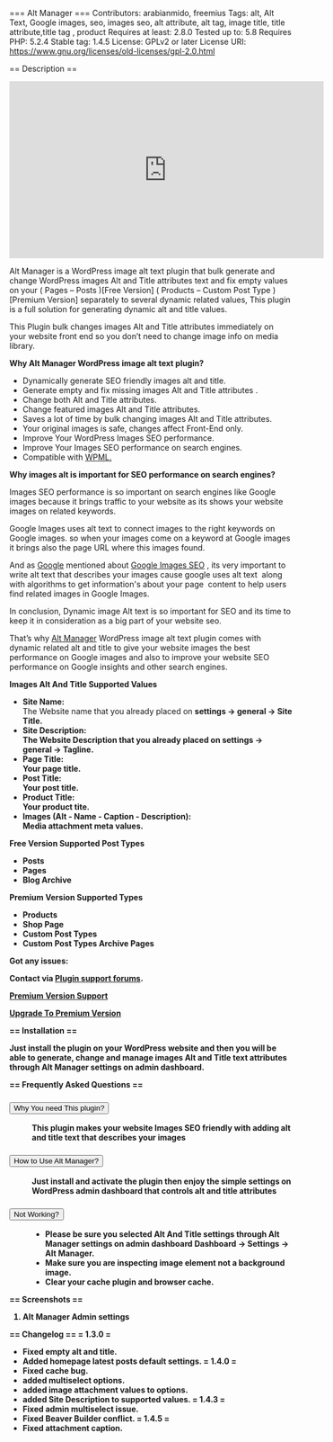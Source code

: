 === Alt Manager ===
Contributors: arabianmido, freemius
Tags: alt, Alt Text, Google images, seo, images seo, alt attribute, alt tag, image title, title attribute,title tag , product
Requires at least: 2.8.0
Tested up to: 5.8
Requires PHP: 5.2.4
Stable tag: 1.4.5
License: GPLv2 or later
License URI: https://www.gnu.org/licenses/old-licenses/gpl-2.0.html



== Description ==
<iframe width="560" height="315" src="https://www.youtube.com/embed/FyR9kdrL-ck" frameborder="0" allow="accelerometer; autoplay; encrypted-media; gyroscope; picture-in-picture" allowfullscreen></iframe>

<p>Alt Manager is a WordPress image alt text plugin that bulk generate and change WordPress images Alt and Title attributes text and fix empty values on your ( Pages – Posts )[Free Version] ( Products – Custom Post Type )[Premium Version] separately to several dynamic related values, This plugin is a full solution for generating dynamic alt and title values.</p>

<p>This Plugin bulk changes images Alt and Title attributes immediately on your website front end so you don’t need to change image info on media library.</p>

<p><strong>Why Alt Manager WordPress image alt text plugin?</strong></p>
<ul>
<li>Dynamically generate SEO friendly images alt and title.</li>
<li>Generate empty and fix missing images Alt and Title attributes .</li>
<li>Change both Alt and Title attributes.</li>
<li>Change featured images Alt and Title attributes.</li>
<li>Saves a lot of time by bulk changing images Alt and Title attributes.</li>
<li>Your original images is safe, changes affect Front-End only.</li>
<li>Improve Your WordPress Images SEO performance.</li>
<li>Improve Your Images SEO performance on search engines.</li>
<li>Compatible with <a href="https://wpml.org">WPML.</a></li>
</ul>

<p><strong>Why images alt is important for SEO performance on search engines?</strong></p>
<p>Images SEO performance is so important on search engines like Google images because it brings traffic to your website as its shows your website images on related keywords.</p>
<p>Google Images uses alt text to connect images to the right keywords on Google images. so when your images come on a keyword at Google images it brings also the page URL where this images found.</p>
<p>And as <a href="http://www.google.com">Google</a> mentioned about <a href="https://developers.google.com/search/docs/advanced/guidelines/google-images#use-descriptive-alt-text">Google Images SEO</a> , its very important to write alt text that describes your images cause google uses alt text  along with algorithms to get information's about your page  content to help users find related images in Google Images.</p>
<p>In conclusion, Dynamic image Alt text is so important for SEO and its time to keep it in consideration as a big part of your website seo. </p>
<p>That’s why <a href="https://wordpress.org/plugins/alt-manager/">Alt Manager</a> WordPress image alt text plugin comes with dynamic related alt and title to give your website images the best performance on Google images and also to improve your website SEO performance on Google insights and other search engines.</p>

<p><strong>Images Alt And Title Supported Values</strong></p>
<ul>
<li><strong>Site Name:</strong><br />The Website name that you already placed on <strong>settings -> general -> Site Title<strong>.</li>
<li><strong>Site Description:</strong><br />The Website Description that you already placed on <strong>settings -> general -> Tagline<strong>.</li>
<li><strong>Page Title:</strong><br />Your page title.</li>
<li><strong>Post Title:</strong><br />Your post title.</li>
<li><strong>Product Title:</strong><br />Your product tite.</li>
<li><strong>Images (Alt - Name - Caption - Description):</strong><br />Media attachment meta values.</li>
</ul>
<p><strong>Free Version Supported Post Types</strong></p>

<ul>
<li>Posts</li>
<li>Pages</li>
<li>Blog Archive</li>
</ul>

<p><strong>Premium Version Supported Types</strong></p>

<ul>
<li>Products</li>
<li>Shop Page</li>
<li>Custom Post Types</li>
<li>Custom Post Types Archive Pages</li>
</ul>

<p><strong>Got any issues:</strong></p>
<p>Contact via <a href="https://wordpress.org/support/plugin/alt-manager/" >Plugin support forums</a>.</p>
<p><a href="https://wpsaad.com/support/"><strong>Premium Version Support</strong></a></p> 
<p><strong><a href="https://wpsaad.com/alt-manager-wordpress-image-alt-text-plugin" >Upgrade To Premium Version</a></strong></p>


== Installation ==
<p>Just install the plugin on your WordPress website and then you will be able to generate, change and manage images Alt and Title text attributes through Alt Manager settings on admin dashboard.</p>




== Frequently Asked Questions ==
<dl>
<dt id="why" class="open" aria-expanded="true"><h3><button formaction="#why">Why You need This plugin?</button></h3></dt>
<dd>This plugin makes your website Images SEO friendly with adding alt and title text that describes your images </dd>
<dt id="how"><h3><button formaction="#how">How to Use Alt Manager?</button></h3></dt>
<dd>Just install and activate the plugin then enjoy the simple settings on WordPress admin dashboard that controls alt and title attributes </dd>
<dt id="not"><h3><button formaction="#not">Not Working?</button></h3></dt>
<dd>
<ul>
<li>
Please be sure you selected Alt And Title settings through Alt Manager settings on admin dashboard <strong>Dashboard -> Settings -> Alt Manager</strong>.
</li>
<li>
Make sure you are inspecting image element not a background image.
</li>
<li>Clear your cache plugin and browser cache.</li>
</ul> </dd>
</dl>


== Screenshots ==
1. Alt Manager Admin settings

== Changelog ==
= 1.3.0 =
* Fixed empty alt and title.
* Added homepage latest posts default settings.
= 1.4.0 =
* Fixed cache bug.
* added multiselect options.
* added image attachment values to options.
* added Site Description to supported values.
= 1.4.3 =
* Fixed admin multiselect issue.
* Fixed Beaver Builder conflict.
= 1.4.5 =
* Fixed attachment caption.
